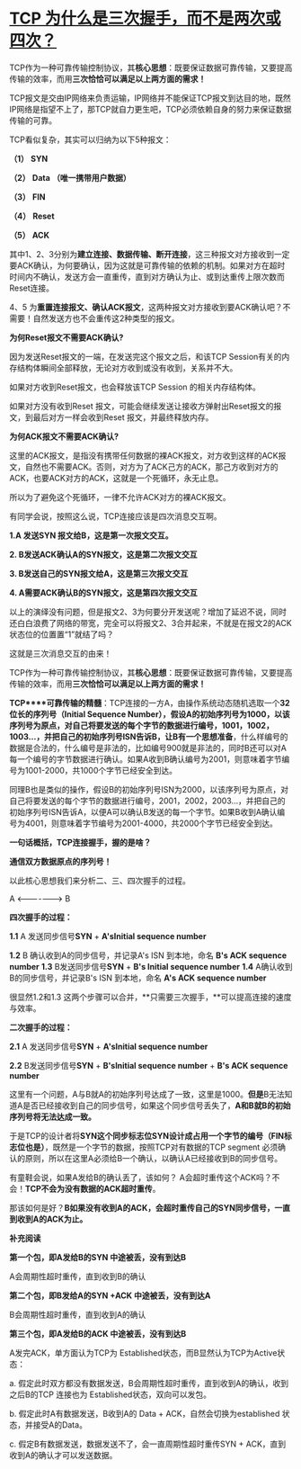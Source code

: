 # [TCP 为什么是三次握手，而不是两次或四次？]( <https://mp.weixin.qq.com/s/NIjxgx4NPn7FC4PfkHBAAQ>)

TCP作为一种可靠传输控制协议，其**核心思想**：既要保证数据可靠传输，又要提高传输的效率，而用**三次恰恰可以满足以上两方面的需求！**

TCP报文是交由IP网络来负责运输，IP网络并不能保证TCP报文到达目的地，既然IP网络是指望不上了，那TCP就自力更生吧，TCP必须依赖自身的努力来保证数据传输的可靠。

 

TCP看似复杂，其实可以归纳为以下5种报文：

 

**（1）**     **SYN**

**（2）**     **Data** **（唯一携带用户数据）**

**（3）**     **FIN**

**（4）**     **Reset**

**（5）**     **ACK**

 

其中1、2、3分别为**建立连接、数据传输、断开连接**，这三种报文对方接收到一定要ACK确认，为何要确认，因为这就是可靠传输的依赖的机制。如果对方在超时时间内不确认，发送方会一直重传，直到对方确认为止、或到达重传上限次数而Reset连接。

 

4、5 为**重置连接报文、确认ACK报文**，这两种报文对方接收到要ACK确认吧？不需要！自然发送方也不会重传这2种类型的报文。

**为何Reset报文不需要ACK确认?**

因为发送Reset报文的一端，在发送完这个报文之后，和该TCP Session有关的内存结构体瞬间全部释放，无论对方收到或没有收到，关系并不大。

如果对方收到Reset报文，也会释放该TCP Session 的相关内存结构体。

如果对方没有收到Reset 报文，可能会继续发送让接收方弹射出Reset报文的报文，到最后对方一样会收到Reset 报文，并最终释放内存。

**为何ACK报文不需要ACK确认?**

这里的ACK报文，是指没有携带任何数据的裸ACK报文，对方收到这样的ACK报文，自然也不需要ACK。否则，对方为了ACK己方的ACK，那己方收到对方的ACK，也要ACK对方的ACK，这就是一个死循环，永无止息。

所以为了避免这个死循环，一律不允许ACK对方的裸ACK报文。

 

有同学会说，按照这么说，TCP连接应该是四次消息交互啊。

 

**1.A 发送SYN 报文给B，这是第一次报文交互。**

**2. B发送ACK确认A的SYN报文，这是第二次报文交互**

**3. B发送自己的SYN报文给A，这是第三次报文交互**

**4. A需要ACK确认B的SYN报文，这是第四次报文交互**

 

以上的演绎没有问题，但是报文2、3为何要分开发送呢？增加了延迟不说，同时还白白浪费了网络的带宽，完全可以将报文2、3合并起来，不就是在报文2的ACK状态位的位置置“1”就结了吗？

 

这就是三次消息交互的由来！

TCP作为一种可靠传输控制协议，其**核心思想**：既要保证数据可靠传输，又要提高传输的效率，而用**三次恰恰可以满足以上两方面的需求！**

**TCP****可靠传输的精髓**：TCP连接的一方A，由操作系统动态随机选取一个**32位长的序列号（Initial Sequence Number），**假设A的初始序列号为1000，以该序列号为原点，对自己将要发送的每个字节的数据进行编号，1001，1002，1003…，并把自己的初始序列号ISN告诉B，让**B有一个思想准备**，什么样编号的数据是合法的，什么编号是非法的，比如编号900就是非法的，同时B还可以对A每一个编号的字节数据进行确认。如果A收到B确认编号为2001，则意味着字节编号为1001-2000，共1000个字节已经安全到达。

同理B也是类似的操作，假设B的初始序列号ISN为2000，以该序列号为原点，对自己将要发送的每个字节的数据进行编号，2001，2002，2003…，并把自己的初始序列号ISN告诉A，以便A可以确认B发送的每一个字节。如果B收到A确认编号为4001，则意味着字节编号为2001-4000，共2000个字节已经安全到达。

**一句话概括，TCP连接握手，握的是啥？**

**通信双方数据原点的序列号！**

以此核心思想我们来分析二、三、四次握手的过程。

A <-------> B

**四次握手的过程：**

**1.1** A 发送同步信号**SYN** + **A'sInitial sequence number**

**1.2** B 确认收到A的同步信号，并记录A's ISN 到本地，命名 **B's ACK sequence number**
**1.3** B发送同步信号**SYN** + **B's Initial sequence number** 
**1.4** A确认收到B的同步信号，并记录B's ISN 到本地，命名 **A's ACK sequence number**

很显然1.2和1.3 这两个步骤可以合并，**只需要三次握手，**可以提高连接的速度与效率。

**二次握手的过程：**

**2.1** A 发送同步信号**SYN** + **A'sInitial sequence number**

**2.2** B发送同步信号**SYN** + **B'sInitial sequence number** + **B's ACK sequence number**

这里有一个问题，A与B就A的初始序列号达成了一致，这里是1000。**但是**B无法知道A是否已经接收到自己的同步信号，如果这个同步信号丢失了，**A和B就B的初始序列号将无法达成一致。**

于是TCP的设计者将**SYN这个同步标志位SYN设计成占用一个字节的编号（FIN标志位也是）**，既然是一个字节的数据，按照TCP对有数据的TCP segment 必须确认的原则，所以在这里A必须给B一个确认，以确认A已经接收到B的同步信号。

有童鞋会说，如果A发给B的确认丢了，该如何？
A会超时重传这个ACK吗？不会！**TCP不会为没有数据的ACK超时重传**。

那该如何是好？**B如果没有收到A的ACK，会超时重传自己的SYN同步信号，一直到收到A的ACK为止。**



**补充阅读**

**第一个包，即A发给B的SYN 中途被丢，没有到达B**

A会周期性超时重传，直到收到B的确认

**第二个包，即B发给A的SYN +ACK 中途被丢，没有到达A**

B会周期性超时重传，直到收到A的确认

**第三个包，即A发给B的ACK 中途被丢，没有到达B**

A发完ACK，单方面认为TCP为 Established状态，而B显然认为TCP为Active状态：

a. 假定此时双方都没有数据发送，B会周期性超时重传，直到收到A的确认，收到之后B的TCP 连接也为 Established状态，双向可以发包。

b. 假定此时A有数据发送，B收到A的 Data + ACK，自然会切换为established 状态，并接受A的Data。

c. 假定B有数据发送，数据发送不了，会一直周期性超时重传SYN + ACK，直到收到A的确认才可以发送数据。

